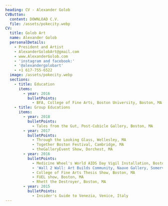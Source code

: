 ```yaml
---
heading: CV - Alexander Golob
CVButton:
  content: DOWNLOAD C.V.
  file: /assets/pokecity.webp
CV:
  title: Golob Art
  name: Alexander Golob
  personalDetails:
    - President and Artist
    - AlexanderGolobArt@gmail.com
    - www.AlexanderGolob.com
    - 'instagram and facebook:'
    - '@alexandergolobart'
    - +1 617-755-6522
  image: /assets/pokecity.webp
  sections:
    - title: Education
      items:
        - year: 2016
          bulletPoints:
            - BFA, College of Fine Arts, Boston University, Boston, MA
    - title: Group Educations
      items:
        - year: 2018
          bulletPoints:
            - Tales from the Gut, Post-Cubicle Gallery, Boston, MA
        - year: 2017
          bulletPoints:
            - Through the Looking Glass, Wellesley, MA
            - Together Boston Festival, Cambridge, MA
            - theGalleryEvent Show, Dorchest, MA
        - year: 2016
          bulletPoints:
            - Medicine Wheel's World AIDS Day Vigil Installation, Boston Cyclorama, Boston, MA
            - 'Wall 2 Wall: Art Builds Community, Naave Gallery, Somerville, MA'
            - College of Fine Arts Thesis Show, Boston, MA
            - FUEL show, Boston, MA
            - Rhett the Destroyer, Boston, MA
        - year: 2015
          bulletPoints:
            - Insider's Guide to Venezia, Venice, Italy
---
```

